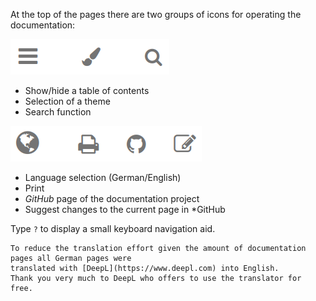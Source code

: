 At the top of the pages there are two groups of icons for operating
the documentation:

![Menu-left](images/mdbook-icons-left.png)

  - Show/hide a table of contents
  - Selection of a theme
  - Search function

![Menü-right](images/mdbook-icons-right.png)

  - Language selection (German/English)
  - Print
  - *GitHub* page of the documentation project
  - Suggest changes to the current page in *GitHub

Type `?` to display a small keyboard navigation aid.

``` admonish info title="Note"
To reduce the translation effort given the amount of documentation pages all German pages were
translated with [DeepL](https://www.deepl.com) into English.
Thank you very much to DeepL who offers to use the translator for free.
```

[.status]: translated
